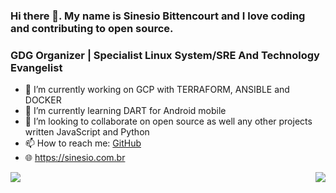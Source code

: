 
### Hi there 👋. My name is Sinesio Bittencourt and I love coding and contributing to open source.
### GDG Organizer | Specialist Linux System/SRE And Technology Evangelist

- 🔭 I’m currently working on GCP with TERRAFORM, ANSIBLE and DOCKER
- 🌱 I’m currently learning DART for Android mobile
- 👯 I’m looking to collaborate on open source as well any other projects written JavaScript and Python
- 📫 How to reach me: [GitHub](https://github.com/sinesiobittencourt)
- 🌐 https://sinesio.com.br



<img align='left' src="https://github-readme-stats.vercel.app/api?username=sinesiobittencourt&show_icons=true">


<img align='right' src="https://github-readme-stats.vercel.app/api/top-langs?username=sinesiobittencourt&show_icons=true">
